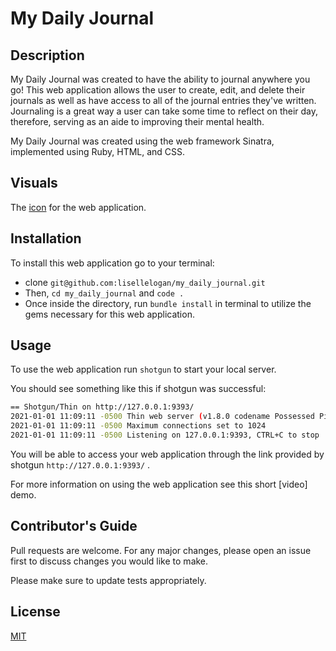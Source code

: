 # My Daily Journal

## Description

My Daily Journal was created to have the ability to journal anywhere you go! This web application allows the user to create, edit, and delete their journals as well as have access to all of the journal entries they've written. Journaling is a great way a user can take some time to reflect on their day, therefore, serving as an aide to improving their mental health.

My Daily Journal was created using the web framework Sinatra, implemented using Ruby, HTML, and CSS.

## Visuals

The [icon](https://www.deviantart.com/guichicookie/art/Journal-icon-341340032) for the web application.

## Installation

To install this web application go to your terminal:

- clone `git@github.com:lisellelogan/my_daily_journal.git`
- Then, `cd my_daily_journal` and `code .`
- Once inside the directory, run `bundle install` in terminal to utilize the gems necessary for this web application.

## Usage 

To use the web application run `shotgun` to start your local server.

You should see something like this if shotgun was successful:
```bash
== Shotgun/Thin on http://127.0.0.1:9393/
2021-01-01 11:09:11 -0500 Thin web server (v1.8.0 codename Possessed Pickle)
2021-01-01 11:09:11 -0500 Maximum connections set to 1024
2021-01-01 11:09:11 -0500 Listening on 127.0.0.1:9393, CTRL+C to stop
```
You will be able to access your web application through the link provided by shotgun `http://127.0.0.1:9393/` .

For more information on using the web application see this short [video] demo.

## Contributor's Guide

Pull requests are welcome. For any major changes, please open an issue first to discuss changes you would like to make.

Please make sure to update tests appropriately.

## License

[MIT](https://opensource.org/licenses/MIT)